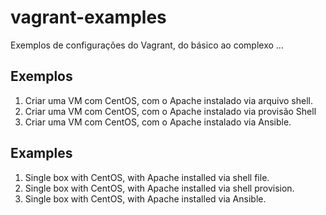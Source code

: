 # vagrant-examples
Exemplos de configurações do Vagrant, do básico ao complexo ...


## Exemplos

01. Criar uma VM com CentOS, com o Apache instalado via arquivo shell.
02. Criar uma VM com CentOS, com o Apache instalado via provisão Shell
03. Criar uma VM com CentOS, com o Apache instalado via Ansible.


## Examples

01. Single box with CentOS, with Apache installed via shell file.
02. Single box with CentOS, with Apache installed via shell provision.
03. Single box with CentOS, with Apache installed via Ansible.
